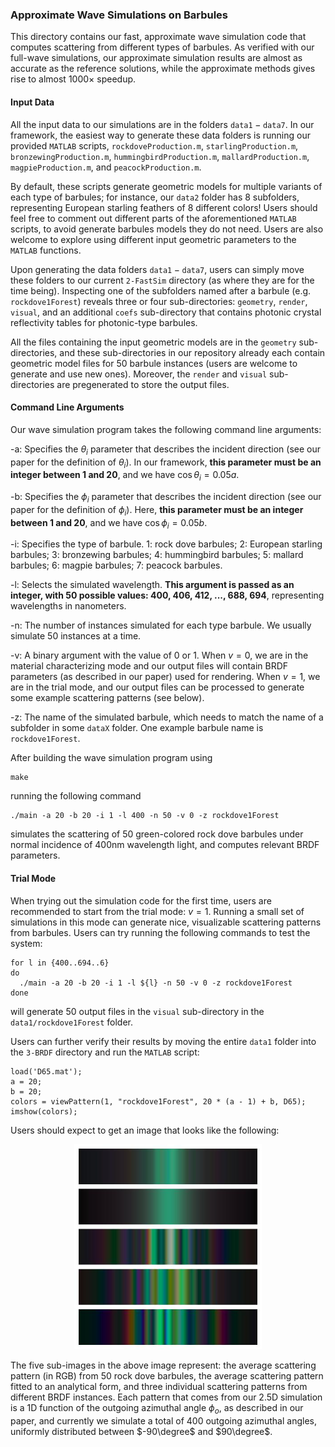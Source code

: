 ### Approximate Wave Simulations on Barbules
This directory contains our fast, approximate wave simulation code that computes scattering from different types of barbules. As verified with our full-wave simulations, our approximate simulation results are almost as accurate as the reference solutions, while the approximate methods gives rise to almost $1000 \times$ speedup.

#### Input Data
All the input data to our simulations are in the folders $\texttt{data1}-\texttt{data7}$. In our framework, the easiest way to generate these data folders is running our provided $\texttt{MATLAB}$ scripts, $\texttt{rockdoveProduction.m}$, $\texttt{starlingProduction.m}$, $\texttt{bronzewingProduction.m}$, $\texttt{hummingbirdProduction.m}$, $\texttt{mallardProduction.m}$, $\texttt{magpieProduction.m}$, and $\texttt{peacockProduction.m}$. 

By default, these scripts generate geometric models for multiple variants of each type of barbules; for instance, our $\texttt{data2}$ folder has 8 subfolders, representing European starling feathers of 8 different colors! Users should feel free to comment out different parts of the aforementioned $\texttt{MATLAB}$ scripts, to avoid generate barbules models they do not need. Users are also welcome to explore using different input geometric parameters to the $\texttt{MATLAB}$ functions.

Upon generating the data folders $\texttt{data1}-\texttt{data7}$, users can simply move these folders to our current $\texttt{2-FastSim}$ directory (as where they are for the time being). Inspecting one of the subfolders named after a barbule (e.g. $\texttt{rockdove1Forest}$) reveals three or four sub-directories: $\texttt{geometry}$, $\texttt{render}$, $\texttt{visual}$, and an additional $\texttt{coefs}$ sub-directory that contains photonic crystal reflectivity tables for photonic-type barbules. 

All the files containing the input geometric models are in the $\texttt{geometry}$ sub-directories, and these sub-directories in our repository already each contain geometric model files for 50 barbule instances (users are welcome to generate and use new ones). Moreover, the $\texttt{render}$ and $\texttt{visual}$ sub-directories are pregenerated to store the output files.

#### Command Line Arguments
Our wave simulation program takes the following command line arguments:

-a: Specifies the $\theta_i$ parameter that describes the incident direction (see our paper for the definition of $\theta_i$). In our framework, **this parameter must be an integer between 1 and 20**, and we have $\cos \theta_i = 0.05a$.

-b: Specifies the $\phi_i$ parameter that describes the incident direction (see our paper for the definition of $\phi_i$). Here, **this parameter must be an integer between 1 and 20**, and we have $\cos \phi_i = 0.05b$.

-i: Specifies the type of barbule. 1: rock dove barbules; 2: European starling barbules; 3: bronzewing barbules; 4: hummingbird barbules; 5: mallard barbules; 6: magpie barbules; 7: peacock barbules.

-l: Selects the simulated wavelength. **This argument is passed as an integer, with 50 possible values: 400, 406, 412, ..., 688, 694**, representing wavelengths in nanometers. 

-n: The number of instances simulated for each type barbule. We usually simulate 50 instances at a time.

-v: A binary argument with the value of 0 or 1. When $v=0$, we are in the material characterizing mode and our output files will contain BRDF parameters (as described in our paper) used for rendering. When $v=1$, we are in the trial mode, and our output files can be processed to generate some example scattering patterns (see below).

-z: The name of the simulated barbule, which needs to match the name of a subfolder in some $\texttt{dataX}$ folder. One example barbule name is $\texttt{rockdove1Forest}$.

After building the wave simulation program using
```
make
```
running the following command
```
./main -a 20 -b 20 -i 1 -l 400 -n 50 -v 0 -z rockdove1Forest
```
simulates the scattering of 50 green-colored rock dove barbules under normal incidence of 400nm wavelength light, and computes relevant BRDF parameters.

#### Trial Mode
When trying out the simulation code for the first time, users are recommended to start from the trial mode: $v=1$. Running a small set of simulations in this mode can generate nice, visualizable scattering patterns from barbules. Users can try running the following commands to test the system:
```
for l in {400..694..6}
do
  ./main -a 20 -b 20 -i 1 -l ${l} -n 50 -v 0 -z rockdove1Forest
done
```
will generate 50 output files in the $\texttt{visual}$ sub-directory in the $\texttt{data1/rockdove1Forest}$ folder.

Users can further verify their results by moving the entire $\texttt{data1}$ folder into the $\texttt{3-BRDF}$ directory and run the $\texttt{MATLAB}$ script:
```
load('D65.mat');
a = 20;
b = 20;
colors = viewPattern(1, "rockdove1Forest", 20 * (a - 1) + b, D65);
imshow(colors);
```
Users should expect to get an image that looks like the following:
<p align="center">
  <img src="https://github.com/blaire9989/FeatherLab/blob/main/3-BRDF/example.jpg" alt="gray" style="width:300px;"/>
</p>

The five sub-images in the above image represent: the average scattering pattern (in RGB) from 50 rock dove barbules, the average scattering pattern fitted to an analytical form, and three individual scattering patterns from different BRDF instances. Each pattern that comes from our 2.5D simulation is a 1D function of the outgoing azimuthal angle $\phi_o$, as described in our paper, and currently we simulate a total of 400 outgoing azimuthal angles, uniformly distributed between $-90\degree$ and $90\degree$.
